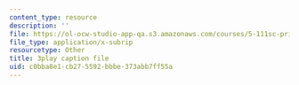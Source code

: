 ```yaml
---
content_type: resource
description: ''
file: https://ol-ocw-studio-app-qa.s3.amazonaws.com/courses/5-111sc-principles-of-chemical-science-fall-2014/c0bba8e1cb275592bbbe373abb7ff55a_LWmVdG0uj2g.vtt
file_type: application/x-subrip
resourcetype: Other
title: 3play caption file
uid: c0bba8e1-cb27-5592-bbbe-373abb7ff55a
---
```

